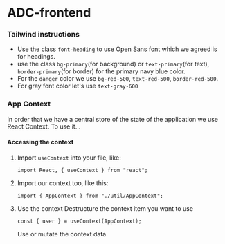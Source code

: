 # ADC-frontend

### Tailwind instructions

-   Use the class `font-heading` to use Open Sans font which we agreed is for headings.
-   use the class `bg-primary`(for background) or `text-primary`(for text), `border-primary`(for border) for the primary navy blue color.
-   For the `danger` color we use `bg-red-500`, `text-red-500`, `border-red-500`.
-   For gray font color let's use `text-gray-600`

### App Context

In order that we have a central store of the state of the application we use React Context. To use it...

#### Accessing the context

1.  Import `useContext` into your file, like:

    `import React, { useContext } from "react";`

2.  Import our context too, like this:

    `import { AppContext } from "./util/AppContext";`

3.  Use the context
    Destructure the context item you want to use

    `const { user } = useContext(AppContext);`

    Use or mutate the context data.
